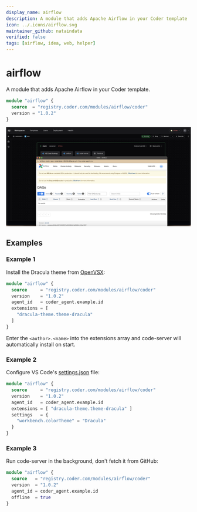 ```yaml
---
display_name: airflow
description: A module that adds Apache Airflow in your Coder template 
icon: ../.icons/airflow.svg
maintainer_github: nataindata
verified: false
tags: [airflow, idea, web, helper]
---
```


# airflow

A module that adds Apache Airflow in your Coder template.


```tf
module "airflow" {
  source  = "registry.coder.com/modules/airflow/coder"
  version = "1.0.2"
}
```

![Airflow](../.images/airflow.png)

## Examples

### Example 1

Install the Dracula theme from [OpenVSX](https://open-vsx.org/):

```tf
module "airflow" {
  source     = "registry.coder.com/modules/airflow/coder"
  version    = "1.0.2"
  agent_id   = coder_agent.example.id
  extensions = [
    "dracula-theme.theme-dracula"
  ]
}
```

Enter the `<author>.<name>` into the extensions array and code-server will automatically install on start.

### Example 2

Configure VS Code's [settings.json](https://code.visualstudio.com/docs/getstarted/settings#_settingsjson) file:

```tf
module "airflow" {
  source     = "registry.coder.com/modules/airflow/coder"
  version    = "1.0.2"
  agent_id   = coder_agent.example.id
  extensions = [ "dracula-theme.theme-dracula" ]
  settings   = {
    "workbench.colorTheme" = "Dracula"
  }
}
```

### Example 3

Run code-server in the background, don't fetch it from GitHub:

```tf
module "airflow" {
  source   = "registry.coder.com/modules/airflow/coder"
  version  = "1.0.2"
  agent_id = coder_agent.example.id
  offline  = true
}
```
